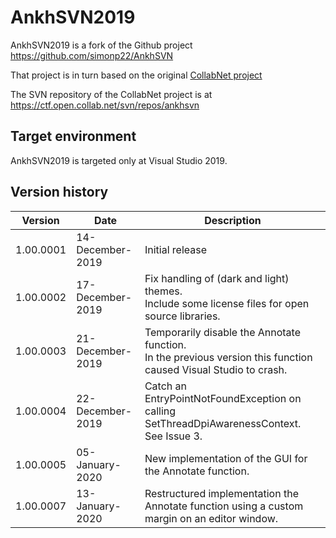 # AnkhSVN2019

AnkhSVN2019 is a fork of the Github project  
https://github.com/simonp22/AnkhSVN

That project is in turn based on the original [CollabNet project](https://ankhsvn.open.collab.net/source/browse/ankhsvn/)

The SVN repository of the CollabNet project is at  
https://ctf.open.collab.net/svn/repos/ankhsvn

## Target environment

AnkhSVN2019 is targeted only at Visual Studio 2019.

## Version history

| Version       | Date              | Description
| ------------- | ----------------- | ----------------------- 
| 1.00.0001     | 14-December-2019  | Initial release
| 1.00.0002     | 17-December-2019  | Fix handling of (dark and light) themes.<br/>Include some license files for open source libraries. 
| 1.00.0003     | 21-December-2019  | Temporarily disable the Annotate function.<br/>In the previous version this function caused Visual Studio to crash.  
| 1.00.0004     | 22-December-2019  | Catch an EntryPointNotFoundException on calling SetThreadDpiAwarenessContext. See Issue 3.  
| 1.00.0005     | 05-January-2020   | New implementation of the GUI for the Annotate function.
| 1.00.0007     | 13-January-2020   | Restructured implementation the Annotate function using a custom margin on an editor window.


